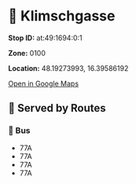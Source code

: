 # 🚉 Klimschgasse


**Stop ID:** at:49:1694:0:1

**Zone:** 0100

**Location:** 48.19273993, 16.39586192

[Open in Google Maps](https://www.google.com/maps?q=48.19273993,16.39586192)

## 🚆 Served by Routes

### 🚌 Bus
- 77A
- 77A
- 77A
- 77A